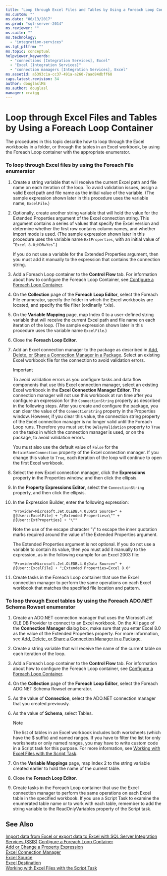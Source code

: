 ```yaml
---
title: "Loop through Excel Files and Tables by Using a Foreach Loop Container | Microsoft Docs"
ms.custom: ""
ms.date: "06/13/2017"
ms.prod: "sql-server-2014"
ms.reviewer: ""
ms.suite: ""
ms.technology: 
  - "integration-services"
ms.tgt_pltfrm: ""
ms.topic: conceptual
helpviewer_keywords: 
  - "connections [Integration Services], Excel"
  - "Excel [Integration Services]"
  - "connection managers [Integration Services], Excel"
ms.assetid: a5393c1a-cc37-491a-a260-7aad84dbff68
caps.latest.revision: 34
author: douglaslMS
ms.author: douglasl
manager: craigg
---
```

# Loop through Excel Files and Tables by Using a Foreach Loop Container
  The procedures in this topic describe how to loop through the Excel workbooks in a folder, or through the tables in an Excel workbook, by using the Foreach Loop container with the appropriate enumerator.  
  
### To loop through Excel files by using the Foreach File enumerator  
  
1.  Create a string variable that will receive the current Excel path and file name on each iteration of the loop. To avoid validation issues, assign a valid Excel path and file name as the initial value of the variable. (The sample expression shown later in this procedure uses the variable name, `ExcelFile`.)  
  
2.  Optionally, create another string variable that will hold the value for the Extended Properties argument of the Excel connection string. This argument contains a series of values that specify the Excel version and determine whether the first row contains column names, and whether import mode is used. (The sample expression shown later in this procedure uses the variable name `ExtProperties`, with an initial value of "`Excel 8.0;HDR=Yes`".)  
  
     If you do not use a variable for the Extended Properties argument, then you must add it manually to the expression that contains the connection string.  
  
3.  Add a Foreach Loop container to the **Control Flow** tab. For information about how to configure the Foreach Loop Container, see [Configure a Foreach Loop Container](foreach-loop-container.md).  
  
4.  On the **Collection** page of the **Foreach Loop Editor**, select the Foreach File enumerator, specify the folder in which the Excel workbooks are located, and specify the file filter (ordinarily *.xls).  
  
5.  On the **Variable Mapping** page, map Index 0 to a user-defined string variable that will receive the current Excel path and file name on each iteration of the loop. (The sample expression shown later in this procedure uses the variable name `ExcelFile`.)  
  
6.  Close the **Foreach Loop Editor**.  
  
7.  Add an Excel connection manager to the package as described in [Add, Delete, or Share a Connection Manager in a Package](../add-delete-or-share-a-connection-manager-in-a-package.md). Select an existing Excel workbook file for the connection to avoid validation errors.  
  
    > [!IMPORTANT]  
    >  To avoid validation errors as you configure tasks and data flow components that use this Excel connection manager, select an existing Excel workbook in the **Excel Connection Manager Editor**. The connection manager will not use this workbook at run time after you configure an expression for the `ConnectionString` property as described in the following steps. After you create and configure the package, you can clear the value of the `ConnectionString` property in the Properties window. However, if you clear this value, the connection string property of the Excel connection manager is no longer valid until the Foreach Loop runs. Therefore you must set the `DelayValidation` property to `True` on the tasks in which the connection manager is used, or on the package, to avoid validation errors.  
    >   
    >  You must also use the default value of `False` for the `RetainSameConnection` property of the Excel connection manager. If you change this value to `True`, each iteration of the loop will continue to open the first Excel workbook.  
  
8.  Select the new Excel connection manager, click the **Expressions** property in the Properties window, and then click the ellipsis.  
  
9. In the **Property Expressions Editor**, select the `ConnectionString` property, and then click the ellipsis.  
  
10. In the Expression Builder, enter the following expression:  
  
    ```  
    "Provider=Microsoft.Jet.OLEDB.4.0;Data Source=" +  @[User::ExcelFile] + ";Extended Properties=\"" + @[User::ExtProperties] + "\""  
    ```  
  
     Note the use of the escape character "\\" to escape the inner quotation marks required around the value of the Extended Properties argument.  
  
     The Extended Properties argument is not optional. If you do not use a variable to contain its value, then you must add it manually to the expression, as in the following example for an Excel 2003 file:  
  
    ```  
    "Provider=Microsoft.Jet.OLEDB.4.0;Data Source=" +  @[User::ExcelFile] + ";Extended Properties=Excel 8.0"  
    ```  
  
11. Create tasks in the Foreach Loop container that use the Excel connection manager to perform the same operations on each Excel workbook that matches the specified file location and pattern.  
  
### To loop through Excel tables by using the Foreach ADO.NET Schema Rowset enumerator  
  
1.  Create an ADO.NET connection manager that uses the Microsoft Jet OLE DB Provider to connect to an Excel workbook. On the All page of the **Connection Manager** dialog box, make sure that you enter Excel 8.0 as the value of the Extended Properties property. For more information, see [Add, Delete, or Share a Connection Manager in a Package](../add-delete-or-share-a-connection-manager-in-a-package.md).  
  
2.  Create a string variable that will receive the name of the current table on each iteration of the loop.  
  
3.  Add a Foreach Loop container to the **Control Flow** tab. For information about how to configure the Foreach Loop container, see [Configure a Foreach Loop Container](foreach-loop-container.md).  
  
4.  On the **Collection** page of the **Foreach Loop Editor**, select the Foreach ADO.NET Schema Rowset enumerator.  
  
5.  As the value of **Connection**, select the ADO.NET connection manager that you created previously.  
  
6.  As the value of **Schema**, select Tables.  
  
    > [!NOTE]  
    >  The list of tables in an Excel workbook includes both worksheets (which have the $ suffix) and named ranges. If you have to filter the list for only worksheets or only named ranges, you may have to write custom code in a Script task for this purpose. For more information, see [Working with Excel Files with the Script Task](script-task.md).  
  
7.  On the **Variable Mappings** page, map Index 2 to the string variable created earlier to hold the name of the current table.  
  
8.  Close the **Foreach Loop Editor**.  
  
9. Create tasks in the Foreach Loop container that use the Excel connection manager to perform the same operations on each Excel table in the specified workbook. If you use a Script Task to examine the enumerated table name or to work with each table, remember to add the string variable to the ReadOnlyVariables property of the Script task.  
  
## See Also  
 [Import data from Excel or export data to Excel with SQL Server Integration Services (SSIS)](../load-data-to-from-excel-with-ssis.md)
 [Configure a Foreach Loop Container](foreach-loop-container.md)   
 [Add or Change a Property Expression](../expressions/add-or-change-a-property-expression.md)   
 [Excel Connection Manager](../connection-manager/excel-connection-manager.md)   
 [Excel Source](../data-flow/excel-source.md)   
 [Excel Destination](../data-flow/excel-destination.md)   
 [Working with Excel Files with the Script Task](script-task.md)  
  
  
